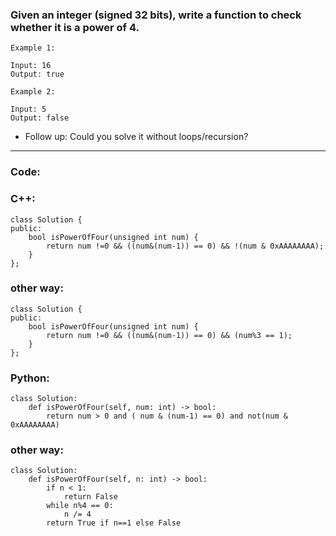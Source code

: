 ### Given an integer (signed 32 bits), write a function to check whether it is a power of 4.

```
Example 1:

Input: 16
Output: true
```
```
Example 2:

Input: 5
Output: false
```
- Follow up: Could you solve it without loops/recursion?

---

### Code:

### C++:

```
class Solution {
public:
    bool isPowerOfFour(unsigned int num) {
        return num !=0 && ((num&(num-1)) == 0) && !(num & 0xAAAAAAAA);
    }
};
```

### other way:

```
class Solution {
public:
    bool isPowerOfFour(unsigned int num) {
        return num !=0 && ((num&(num-1)) == 0) && (num%3 == 1);
    }
};
```
### Python:

```
class Solution:
    def isPowerOfFour(self, num: int) -> bool:
        return num > 0 and ( num & (num-1) == 0) and not(num & 0xAAAAAAAA)
```

### other way:
```
class Solution:
    def isPowerOfFour(self, n: int) -> bool:
        if n < 1:
            return False
        while n%4 == 0:
            n /= 4
        return True if n==1 else False
```
